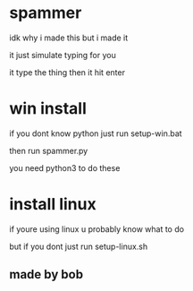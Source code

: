 # spammer
idk why i made this but i made it

it just simulate typing for you

it type the thing then it hit enter
# win install
if you dont know python just run setup-win.bat

then run spammer.py

you need python3 to do these

# install linux
if youre using linux u probably know what to do

but if you dont just run setup-linux.sh

made by bob
---
